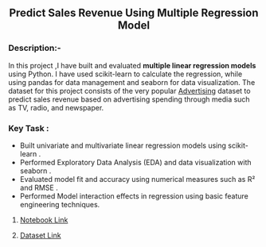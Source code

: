 <h2 align="center">Predict Sales Revenue Using Multiple Regression Model </h2>

### Description:-

In this project ,I have built and evaluated **multiple linear regression models** using Python. I have used scikit-learn to calculate the regression, while using pandas for data management and seaborn for data visualization. The dataset for this project consists of the very popular [Advertising](%28https://www.kaggle.com/ishaanv/ISLR-Auto#Advertising.csv%29) dataset to predict sales revenue based on advertising spending through media such as TV, radio, and newspaper.

### Key Task : 
 - Built univariate and multivariate linear regression models using scikit-learn .
 - Performed Exploratory Data Analysis (EDA) and data visualization with seaborn .
 - Evaluated model fit and accuracy using numerical measures such as R² and RMSE .
 - Performed Model interaction effects in regression using basic feature engineering techniques.


1. [Notebook Link](https://github.com/ditikrushna/Predict-Sales-Revenue-Using-Multiple-Regression-Model/blob/master/multiple.ipynb)

2. [Dataset Link](https://github.com/ditikrushna/Predict-Sales-Revenue-Using-Multiple-Regression-Model/blob/master/Advertising.csv)
